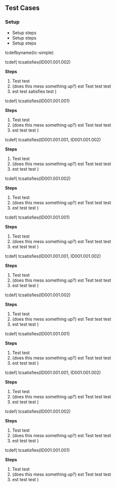 ## Test Cases ##

### Setup ###

* Setup steps
* Setup steps
* Setup steps

tcdefbyname(tc-simple)

tcdef(
tcsatisfies(ID001.001.002)

**Steps**
1. Test test
1. (does this mess something up?) est Test test test
1. est test satisfies test
)

tcdef(
tcsatisfies(ID001.001.001)

**Steps**
1. Test test
1. (does this mess something up?) est Test test test
1. est test test
)

tcdef(
tcsatisfies(ID001.001.001, ID001.001.002)

**Steps**
1. Test test
1. (does this mess something up?) est Test test test
1. est test test
)

tcdef(
tcsatisfies(ID001.001.002)

**Steps**
1. Test test
1. (does this mess something up?) est Test test test
1. est test test
)

tcdef(
tcsatisfies(ID001.001.001)

**Steps**
1. Test test
1. (does this mess something up?) est Test test test
1. est test test
)

tcdef(
tcsatisfies(ID001.001.001, ID001.001.002)

**Steps**
1. Test test
1. (does this mess something up?) est Test test test
1. est test test
)

tcdef(
tcsatisfies(ID001.001.002)

**Steps**
1. Test test
1. (does this mess something up?) est Test test test
1. est test test
)

tcdef(
tcsatisfies(ID001.001.001)

**Steps**
1. Test test
1. (does this mess something up?) est Test test test
1. est test test
)

tcdef(
tcsatisfies(ID001.001.001, ID001.001.002)

**Steps**
1. Test test
1. (does this mess something up?) est Test test test
1. est test test
)

tcdef(
tcsatisfies(ID001.001.002)

**Steps**
1. Test test
1. (does this mess something up?) est Test test test
1. est test test
)

tcdef(
tcsatisfies(ID001.001.001)

**Steps**
1. Test test
1. (does this mess something up?) est Test test test
1. est test test
)
